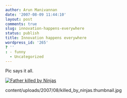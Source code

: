 ```yaml
---
author: Arun Manivannan
date: '2007-08-09 11:44:10'
layout: post
comments: true
slug: innovation-happens-everywhere
status: publish
title: Innovation happens everywhere
wordpress_id: '265'
? ''
: - funny
  - Uncategorized
---
```


Pic says it all.

[![Father killed by Ninjas][1]][2]

   [1]: http://www.arunma.com/wp-
content/uploads/2007/08/killed_by_ninjas.thumbnail.jpg

   [2]: http://www.arunma.com/wp-content/uploads/2007/08/killed_by_ninjas.jpg
(Father killed by Ninjas)

